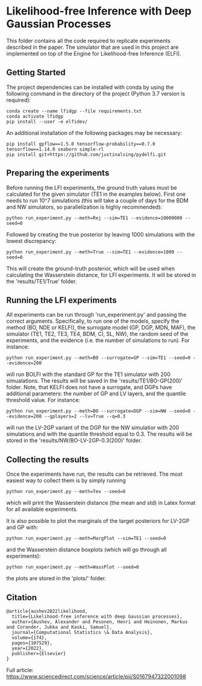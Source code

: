 # Likelihood-free Inference with Deep Gaussian Processes

This folder contains all the code required to replicate experiments described in the paper. The simulator that are used in this project are
implemented on top of the Engine for Likelihood-free Inference (ELFI).

## Getting Started

The project dependencies can be installed with conda by using the following command in the directory of the project (Python 3.7 version is required):

```
conda create --name lfidgp --file requirements.txt
conda activate lfidgp
pip install --user -e elfidev/
```
An additional installation of the following packages may be necessary:
```
pip install gpflow==1.5.0 tensorflow-probability==0.7.0 tensorflow==1.14.0 seaborn simple-rl
pip install git+https://github.com/justinalsing/pydelfi.git
```

## Preparing the experiments

Before running the LFI experiments, the ground truth values must be calculated for the given simulator (TE1 in the examples below). First one needs to run 10^7 simulations (this will take a couple of days for the BDM and NW simulators, so parallelization is highly recommended):
```
python run_experiment.py --meth=Rej --sim=TE1 --evidence=10000000 --seed=0
```
Followed by creating the true posterior by leaving 1000 simulations with the lowest discrepancy:
```
python run_experiment.py --meth=True --sim=TE1 --evidence=1000 --seed=0
```
This will create the ground-truth posterior, which will be used when calculating the Wasserstein distance, for LFI experiments. It will be stored in the 'results/TE1/True' folder.


## Running the LFI experiments

All experiments can be run through 'run_experiment.py' and passing the correct arguments. Specifically, to run one of the models, specify the method (BO, NDE or KELFI), the surrogate model (GP, DGP, MDN, MAF), the simulator (TE1, TE2, TE3, TE4, BDM, CI, SL, NW), the random seed of the experiments, and the evidence (i.e. the number of simulations to run). For instance:
```
python run_experiment.py --meth=BO --surrogate=GP --sim=TE1 --seed=0 --evidence=200
```
will run BOLFI with the standard GP for the TE1 simulator with 200 simualations. The results will be saved in the 'results/TE1/BO-GP(200)' folder. Note, that KELFI does not have a surrogate, and DGPs have additional parameters:
the number of GP and LV layers, and the quantile threshold value. For instance:
```
python run_experiment.py --meth=BO --surrogate=DGP --sim=NW --seed=0 --evidence=200 --gplayers=2 --lv=True --q=0.3
```
will run the LV-2GP variant of the DGP for the NW simulatior with 200 simulations and with the quantile threshold equal to 0.3. The results will be stored in the 'results/NW/BO-LV-2GP-0.3(200)' folder.


## Collecting the results

Once the experiments have run, the results can be retrieved. The most easiest way to collect them is by simply running 
```
python run_experiment.py --meth=Tex --seed=0
```
which will print the Wasserstein distance (the mean and std) in Latex format for all available experiments. 

It is also possible to plot the marginals of the target posteriors for LV-2GP and GP with:
```
python run_experiment.py --meth=MargPlot --sim=TE1 --seed=0
```
and the Wasserstein distance boxplots (which will go through all experiments):
```
python run_experiment.py --meth=WassPlot --seed=0
```
the plots are stored in the 'plots/' folder.

## Citation

```
@article{aushev2022likelihood,
  title={Likelihood-free inference with deep Gaussian processes},
  author={Aushev, Alexander and Pesonen, Henri and Heinonen, Markus and Corander, Jukka and Kaski, Samuel},
  journal={Computational Statistics \& Data Analysis},
  volume={174},
  pages={107529},
  year={2022},
  publisher={Elsevier}
}
```

Full article: https://www.sciencedirect.com/science/article/pii/S0167947322001098
